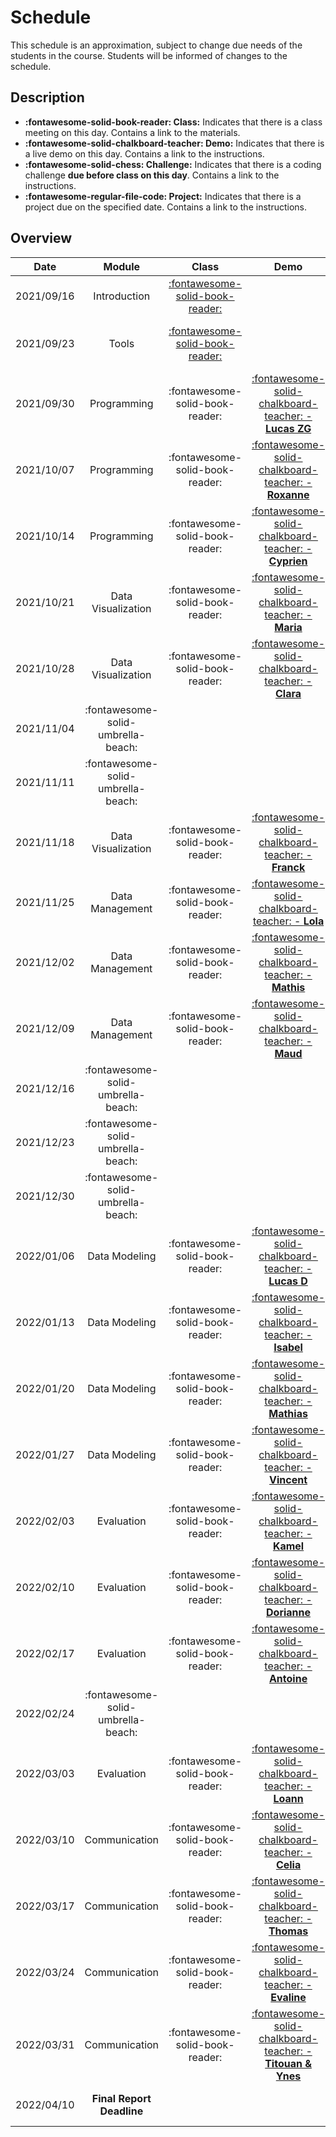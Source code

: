# Schedule

This schedule is an approximation, subject to change due needs of the students in the course. Students will be informed of changes to the schedule.

## Description
- **:fontawesome-solid-book-reader: Class:** Indicates that there is a class meeting on this day. Contains a link to the materials.
- **:fontawesome-solid-chalkboard-teacher: Demo:** Indicates that there is a live demo on this day. Contains a link to the instructions.
- **:fontawesome-solid-chess: Challenge:** Indicates that there is a coding challenge **due before class on this day**. Contains a link to the instructions.
- **:fontawesome-regular-file-code: Project:** Indicates that there is a project due on the specified date. Contains a link to the instructions.

## Overview

| Date       | Module       | Class                                                      | Demo                                                                                 | Deadline                                                                                                                                    |
| :-:        | :-:          | :-:                                                        | :-:                                                                                  | :-:                                                                                                                                         |
| 2021/09/16 | Introduction | [:fontawesome-solid-book-reader:](modules/introduction.md) |                                                                                      |                                                                                                                                             |
| 2021/09/23 | Tools        | [:fontawesome-solid-book-reader:](modules/tools.md)        |                                                                                      | [**:fontawesome-regular-paper-plane: Onboarding**](resources/onboarding.md)                                                                 |
| 2021/09/30 | Programming  | :fontawesome-solid-book-reader:                            | [:fontawesome-solid-chalkboard-teacher: - **Lucas ZG**](activities/participation.md) | [**:fontawesome-solid-chess: - C1**](https://colab.research.google.com/github/mickaeltemporao/itds/blob/main/materials/assignment-1.ipynb)  |
| 2021/10/07 | Programming  | :fontawesome-solid-book-reader:                            | [:fontawesome-solid-chalkboard-teacher: - **Roxanne**](activities/participation.md)  |                                                                                                                                             |
| 2021/10/14 | Programming                        | :fontawesome-solid-book-reader:                            | [:fontawesome-solid-chalkboard-teacher: - **Cyprien**](activities/participation.md)        ||
| 2021/10/21 | Data Visualization                 | :fontawesome-solid-book-reader:                            | [:fontawesome-solid-chalkboard-teacher: - **Maria**](activities/participation.md)          | **:fontawesome-solid-chess: - C2**                                          |
| 2021/10/28 | Data Visualization                 | :fontawesome-solid-book-reader:                            | [:fontawesome-solid-chalkboard-teacher: - **Clara**](activities/participation.md)          |                                                                             |
| 2021/11/04 | :fontawesome-solid-umbrella-beach: |                                                            |                                                                                            |                                                                             |
| 2021/11/11 | :fontawesome-solid-umbrella-beach: |                                                            |                                                                                            |                                                                             |
| 2021/11/18 | Data Visualization                 | :fontawesome-solid-book-reader:                            | [:fontawesome-solid-chalkboard-teacher: - **Franck**](activities/participation.md)         | |
| 2021/11/25 | Data Management                    | :fontawesome-solid-book-reader:                            | [:fontawesome-solid-chalkboard-teacher: - **Lola**](activities/participation.md)           | **:fontawesome-solid-chess: - C3**                                          |
| 2021/12/02 | Data Management                    | :fontawesome-solid-book-reader:                            | [:fontawesome-solid-chalkboard-teacher: - **Mathis**](activities/participation.md)         |                                                                             |
| 2021/12/09 | Data Management                    | :fontawesome-solid-book-reader:                            | [:fontawesome-solid-chalkboard-teacher: - **Maud**](activities/participation.md)           | |
| 2021/12/16 | :fontawesome-solid-umbrella-beach: |                                                            |                                                                                            |                                                                             |
| 2021/12/23 | :fontawesome-solid-umbrella-beach: |                                                            |                                                                                            |                                                                             |
| 2021/12/30 | :fontawesome-solid-umbrella-beach: |                                                            |                                                                                            |                                                                             |
| 2022/01/06 | Data Modeling                      | :fontawesome-solid-book-reader:                            | [:fontawesome-solid-chalkboard-teacher: - **Lucas D**](activities/participation.md)        | **:fontawesome-solid-chess: - C4**                                          |
| 2022/01/13 | Data Modeling                      | :fontawesome-solid-book-reader:                            | [:fontawesome-solid-chalkboard-teacher: - **Isabel**](activities/participation.md)         |                                                                             |
| 2022/01/20 | Data Modeling                      | :fontawesome-solid-book-reader:                            | [:fontawesome-solid-chalkboard-teacher: - **Mathias**](activities/participation.md)        |                                                                             |
| 2022/01/27 | Data Modeling                      | :fontawesome-solid-book-reader:                            | [:fontawesome-solid-chalkboard-teacher: - **Vincent**](activities/participation.md)        | |
| 2022/02/03 | Evaluation                         | :fontawesome-solid-book-reader:                            | [:fontawesome-solid-chalkboard-teacher: - **Kamel**](activities/participation.md)          | **:fontawesome-solid-chess: - C5**                                          |
| 2022/02/10 | Evaluation                         | :fontawesome-solid-book-reader:                            | [:fontawesome-solid-chalkboard-teacher: - **Dorianne**](activities/participation.md)       |                                                                             |
| 2022/02/17 | Evaluation                         | :fontawesome-solid-book-reader:                            | [:fontawesome-solid-chalkboard-teacher: - **Antoine**](activities/participation.md)        |                                                                             |
| 2022/02/24 | :fontawesome-solid-umbrella-beach: |                                                            |                                                                                            |                                                                             |
| 2022/03/03 | Evaluation                         | :fontawesome-solid-book-reader:                            | [:fontawesome-solid-chalkboard-teacher: - **Loann**](activities/participation.md)          | |
| 2022/03/10 | Communication                      | :fontawesome-solid-book-reader:                            | [:fontawesome-solid-chalkboard-teacher: - **Celia**](activities/participation.md)          | **:fontawesome-solid-chess: - C6**                                          |
| 2022/03/17 | Communication                      | :fontawesome-solid-book-reader:                            | [:fontawesome-solid-chalkboard-teacher: - **Thomas**](activities/participation.md)         |                                                                             |
| 2022/03/24 | Communication                      | :fontawesome-solid-book-reader:                            | [:fontawesome-solid-chalkboard-teacher: - **Evaline**](activities/participation.md)        |                                                                             |
| 2022/03/31 | Communication                      | :fontawesome-solid-book-reader:                            | [:fontawesome-solid-chalkboard-teacher: - **Titouan & Ynes**](activities/participation.md) |                                                                             |
| 2022/04/10 | **Final Report Deadline**          |                                                            |                                                                                            | **:fontawesome-regular-file-code: Project**                                 |

